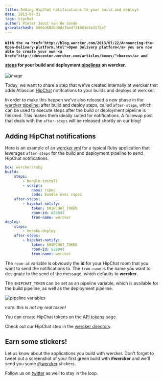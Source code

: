 ```yaml
---
title: Adding HipChat notifications to your build and deploys
date: 2013-07-31
tags: hipchat
author: Pieter Joost van de Sande
gravatarhash: 5864d682bb0da7bedf31601e4e3172e7
---
```


<h4 class="subheader">

    With the <a href="http://blog.wercker.com/2013/07/22/Announcing-the-Open-Delivery-platform.html">Open Delivery platform</a> you are now able to create your own <a href="http://devcenter.wercker.com/articles/boxes/">boxes</a> and
<a href="http://devcenter.wercker.com/articles/steps/">steps</a> for your build and
deployment <a href="http://devcenter.wercker.com/articles/introduction/pipeline.html">pipelines</a> on wercker.
</h4>

![image](http://f.cl.ly/items/0e3e432H43303U0Y450F/wercker%2Bhipchat.png)

Today, we want to share a step that we've created internally at wercker that adds Atlassian [HipChat](https://www.hipchat.com/) notifcations to your
builds and deploys at wercker.

In order to make this happen we've also released a new phase in the [wercker pipeline](http://devcenter.wercker.com/articles/introduction/pipeline.html), after build and deploy steps, called `after-steps`, which can be used to execute steps after the build or deployment pipeline is finished. This makes them ideally suited for notifications. A followup post that deals with the `after-steps` will be released shortly on our blog!

## Adding HipChat notifications

Here is an example of an [wercker.yml](http://devcenter.wercker.com/articles/werckeryml/) for a typical Ruby application that leverages `after-steps`  for the build and deployment pipeline to send HipChat notifications.

``` yaml
box: wercker/ruby
build:
    steps:
        - bundle-install
        - script:
            name: rspec
            code: bundle exec rspec
    after-steps:
        - hipchat-notify:
            token: $HIPCHAT_TOKEN
            room-id: 628943
            from-name: wercker
deploy:
    steps:
        - heroku-deploy
    after-steps:
        - hipchat-notify:
            token: $HIPCHAT_TOKEN
            room-id: 628943
            from-name: wercker
```

The `room-id` variable is obviously the **id** for your HipChat room that you want to send the notifications to. The `from-name` is the name you want to designate to the send of the message, which defaults to **wercker**.

The `$HIPCHAT_TOKEN` can be set as an pipeline variable, which is available for the build pipeline, as well as the deployment pipeline.

![pipeline variables](http://f.cl.ly/items/0f1H0H212O0Q0d3t383R/pipeline-variables.png)

_note: this is not my real token!_

You can create HipChat tokens on the [API tokens](https://www.hipchat.com/admin/api) page.

Check out our HipChat step in the [wercker directory](https://app.wercker.com/#applications/51f26c380771b3526e000c1c/tab/details).

## Earn some stickers!

Let us know about the applications you build with wercker. Don't forget to tweet out a screenshot of your first green build with **#wercker** and we'll send you some [@wercker](http://twitter.com/wercker) stickers.

Follow us on [twitter](http://twitter.com/wercker) as well to stay in the loop.
